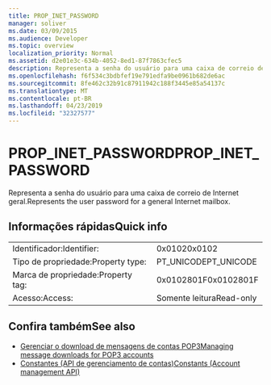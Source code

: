 ```yaml
---
title: PROP_INET_PASSWORD
manager: soliver
ms.date: 03/09/2015
ms.audience: Developer
ms.topic: overview
localization_priority: Normal
ms.assetid: d2e01e3c-634b-4052-8ed1-87f7863cfec5
description: Representa a senha do usuário para uma caixa de correio de Internet geral.
ms.openlocfilehash: f6f534c3bdbfef19e791edfa9be0961b682de6ac
ms.sourcegitcommit: 8fe462c32b91c87911942c188f3445e85a54137c
ms.translationtype: MT
ms.contentlocale: pt-BR
ms.lasthandoff: 04/23/2019
ms.locfileid: "32327577"
---
```

# <a name="propinetpassword"></a><span data-ttu-id="f3162-103">PROP_INET_PASSWORD</span><span class="sxs-lookup"><span data-stu-id="f3162-103">PROP_INET_PASSWORD</span></span>

<span data-ttu-id="f3162-104">Representa a senha do usuário para uma caixa de correio de Internet geral.</span><span class="sxs-lookup"><span data-stu-id="f3162-104">Represents the user password for a general Internet mailbox.</span></span>
  
## <a name="quick-info"></a><span data-ttu-id="f3162-105">Informações rápidas</span><span class="sxs-lookup"><span data-stu-id="f3162-105">Quick info</span></span>

|||
|:-----|:-----|
|<span data-ttu-id="f3162-106">Identificador:</span><span class="sxs-lookup"><span data-stu-id="f3162-106">Identifier:</span></span>  <br/> |<span data-ttu-id="f3162-107">0x0102</span><span class="sxs-lookup"><span data-stu-id="f3162-107">0x0102</span></span>  <br/> |
|<span data-ttu-id="f3162-108">Tipo de propriedade:</span><span class="sxs-lookup"><span data-stu-id="f3162-108">Property type:</span></span>  <br/> |<span data-ttu-id="f3162-109">PT_UNICODE</span><span class="sxs-lookup"><span data-stu-id="f3162-109">PT_UNICODE</span></span>|<span data-ttu-id="f3162-110">SECURE_FLAG</span><span class="sxs-lookup"><span data-stu-id="f3162-110">SECURE_FLAG</span></span>  <br/> |
|<span data-ttu-id="f3162-111">Marca de propriedade:</span><span class="sxs-lookup"><span data-stu-id="f3162-111">Property tag:</span></span>  <br/> |<span data-ttu-id="f3162-112">0x0102801F</span><span class="sxs-lookup"><span data-stu-id="f3162-112">0x0102801F</span></span>  <br/> |
|<span data-ttu-id="f3162-113">Acesso:</span><span class="sxs-lookup"><span data-stu-id="f3162-113">Access:</span></span>  <br/> |<span data-ttu-id="f3162-114">Somente leitura</span><span class="sxs-lookup"><span data-stu-id="f3162-114">Read-only</span></span>  <br/> |
   
## <a name="see-also"></a><span data-ttu-id="f3162-115">Confira também</span><span class="sxs-lookup"><span data-stu-id="f3162-115">See also</span></span>

- [<span data-ttu-id="f3162-116">Gerenciar o download de mensagens de contas POP3</span><span class="sxs-lookup"><span data-stu-id="f3162-116">Managing message downloads for POP3 accounts</span></span>](managing-message-downloads-for-pop3-accounts.md) 
- [<span data-ttu-id="f3162-117">Constantes (API de gerenciamento de contas)</span><span class="sxs-lookup"><span data-stu-id="f3162-117">Constants (Account management API)</span></span>](constants-account-management-api.md)

